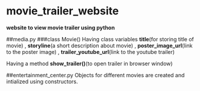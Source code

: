 # movie_trailer_website
**website to view movie trailer using python**

##media.py
###class Movie()
Having class variables **title**(for storing title of movie) , **storyline**(a short description about movie) , **poster_image_url**(link to the poster image) , **trailer_youtube_url**(link to the youtube trailer)

Having a method **show_trailer()**(to open trailer in browser window)

##entertainment_center.py
Objects for different movies are created and intialized using constructors. 
